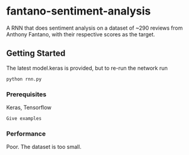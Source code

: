 # fantano-sentiment-analysis

A RNN that does sentiment analysis on a dataset of ~290 reviews from Anthony Fantano, with their respective scores as the target.

## Getting Started

The latest model.keras is provided, but to re-run the network run

```
python rnn.py
```

### Prerequisites

Keras, Tensorflow

```
Give examples
```

### Performance

Poor. The dataset is too small.
